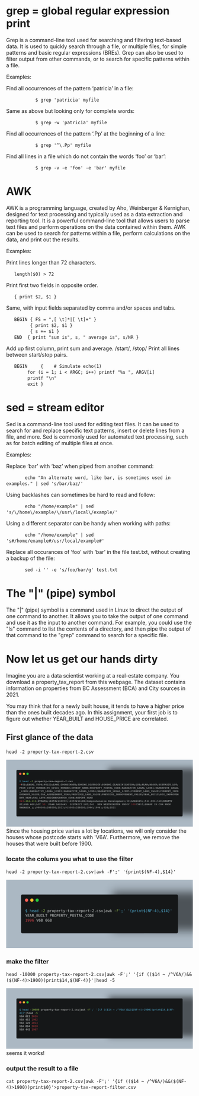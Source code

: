# grep = global regular expression print
Grep is a command-line tool used for searching and filtering text-based data. It is used to quickly search through a file, or multiple files, for simple patterns and basic regular expressions (BREs). Grep can also be used to filter output from other commands, or to search for specific patterns within a file.

Examples:

Find all occurrences of the pattern ‘patricia’ in a file:

               $ grep 'patricia' myfile

   Same as above but looking only for complete words:

               $ grep -w 'patricia' myfile

   Find all occurrences of the pattern ‘.Pp’ at the beginning of a line:

               $ grep '^\.Pp' myfile

   Find all lines in a file which do not contain the words ‘foo’ or ‘bar’:

               $ grep -v -e 'foo' -e 'bar' myfile
        
        
#  AWK
AWK is a programming language, created by Aho, Weinberger & Kernighan, designed for text processing and typically used as a data extraction and reporting tool. It is a powerful command-line tool that allows users to parse text files and perform operations on the data contained within them. AWK can be used to search for patterns within a file, perform calculations on the data, and print out the results.

Examples:
       
       
   Print lines longer than 72 characters.
       
       length($0) > 72
   Print first two fields in opposite order.
       
       { print $2, $1 }
   
   Same, with input fields separated by comma and/or spaces and
              tabs.
              
       BEGIN { FS = ",[ \t]*|[ \t]+" }
             { print $2, $1 }
             { s += $1 }
       END  { print "sum is", s, " average is", s/NR }

   Add up first column, print sum and average.
              /start/, /stop/
              Print all lines between start/stop pairs.

       BEGIN     {    # Simulate echo(1)
            for (i = 1; i < ARGC; i++) printf "%s ", ARGV[i]
            printf "\n"
            exit }
# sed = stream editor
Sed is a command-line tool used for editing text files. It can be used to search for and replace specific text patterns, insert or delete lines from a file, and more. Sed is commonly used for automated text processing, such as for batch editing of multiple files at once.

Examples:

   Replace ‘bar’ with ‘baz’ when piped from another command:

           echo "An alternate word, like bar, is sometimes used in examples." | sed 's/bar/baz/'

   Using backlashes can sometimes be hard to read and follow:

           echo "/home/example" | sed  's/\/home\/example/\/usr\/local\/example/'

   Using a different separator can be handy when working with paths:

           echo "/home/example" | sed 's#/home/example#/usr/local/example#'

   Replace all occurances of ‘foo’ with ‘bar’ in the file test.txt, without
     creating a backup of the file:

           sed -i '' -e 's/foo/bar/g' test.txt
#            The "|" (pipe) symbol
The "|" (pipe) symbol is a command used in Linux to direct the output of one command to another. It allows you to take the output of one command and use it as the input to another command. 
For example, you could use the "ls" command to list the contents of a directory, and then pipe the output of that command to the "grep" command to search for a specific file.

# Now let us get our hands dirty 
Imagine you are a data scientist working at a real-estate company. You download a property_tax_report from this webpage. The dataset contains information on properties from BC Assessment (BCA) and City sources in 2021.

You may think that for a newly built house, it tends to have a higher price than the ones built decades ago. In this assignment, your first job is to figure out whether YEAR_BUILT and HOUSE_PRICE are correlated.

## First glance of the data

	head -2 property-tax-report-2.csv
![](carbon.png)
	Since the housing price varies a lot by locations, we will only consider the houses whose postcode starts with 'V6A'. Furthermore, we remove the houses that were built before 1900.
### 	locate the colums you what to use the filter
	head -2 property-tax-report-2.csv|awk -F';' '{print$(NF-4),$14}'
![](carbon-3.png)
### make the filter
	head -10000 property-tax-report-2.csv|awk -F';' '{if (($14 ~ /^V6A/)&&($(NF-4)>1900))print$14,$(NF-4)}'|head -5
![](carbon-4.png)
seems it works!
### output the result to a file
	cat property-tax-report-2.csv|awk -F';' '{if (($14 ~ /^V6A/)&&($(NF-4)>1900))print$0}'>property-tax-report-filter.csv

